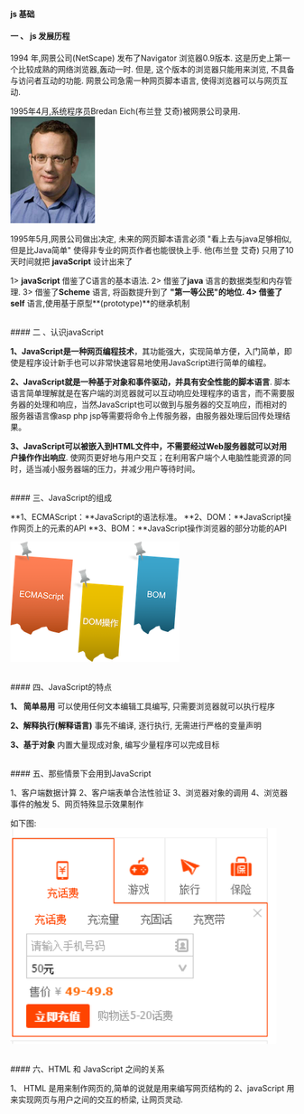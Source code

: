 #### js 基础

#### 一 、 js  发展历程 

1994 年,网景公司(NetScape) 发布了Navigator 浏览器0.9版本. 这是历史上第一个比较成熟的网络浏览器,轰动一时. 但是, 这个版本的浏览器只能用来浏览, 不具备与访问者互动的功能. 网景公司急需一种网页脚本语言, 使得浏览器可以与网页互动.


1995年4月,系统程序员Bredan Eich(布兰登 艾奇)被网景公司录用.
![](/assets/brendanEich.png)

1995年5月,网景公司做出决定, 未来的网页脚本语言必须 "看上去与java足够相似, 但是比Java简单" 使得非专业的网页作者也能很快上手. 他(布兰登 艾奇) 只用了10 天时间就把 **javaScript** 设计出来了

1> **javaScript** 借鉴了C语言的基本语法.
2> 借鉴了**java** 语言的数据类型和内存管理.
3> 借鉴了**Scheme** 语言, 将函数提升到了 **"第一等公民"**的地位.
4> 借鉴了**self** 语言,使用基于原型**(prototype)**的继承机制














<br>
#### 二 、认识javaScript

**1、JavaScript是一种网页编程技术**，其功能强大，实现简单方便，入门简单，即使是程序设计新手也可以非常快速容易地使用JavaScript进行简单的编程。


**2、JavaScript就是一种基于对象和事件驱动，并具有安全性能的脚本语言**. 脚本语言简单理解就是在客户端的浏览器就可以互动响应处理程序的语言，而不需要服务器的处理和响应，当然JavaScript也可以做到与服务器的交互响应，而相对的服务器语言像asp php jsp等需要将命令上传服务器，由服务器处理后回传处理结果。


**3、JavaScript可以被嵌入到HTML文件中，不需要经过Web服务器就可以对用户操作作出响应**. 使网页更好地与用户交互；在利用客户端个人电脑性能资源的同时，适当减小服务器端的压力，并减少用户等待时间。



<br>
#### 三、JavaScript的组成

**1、ECMAScript：**JavaScript的语法标准。
**2、DOM：**JavaScript操作网页上的元素的API
**3、BOM：**JavaScript操作浏览器的部分功能的API

![](/assets/jszc.png)




<br>
#### 四、JavaScript的特点

**1、 简单易用**
可以使用任何文本编辑工具编写, 只需要浏览器就可以执行程序

**2、解释执行(解释语言)**
事先不编译, 逐行执行, 无需进行严格的变量声明

**3、基于对象**
内置大量现成对象, 编写少量程序可以完成目标



<br>
#### 五、那些情景下会用到JavaScript

1、客户端数据计算
2、客户端表单合法性验证
3、浏览器对象的调用
4、浏览器事件的触发
5、网页特殊显示效果制作

如下图:
![](/assets/needjs.png)





<br>
#### 六、HTML 和 JavaScript 之间的关系


1、 HTML 是用来制作网页的,简单的说就是用来编写网页结构的
2、javaScript 用来实现网页与用户之间的交互的桥梁, 让网页灵动.







